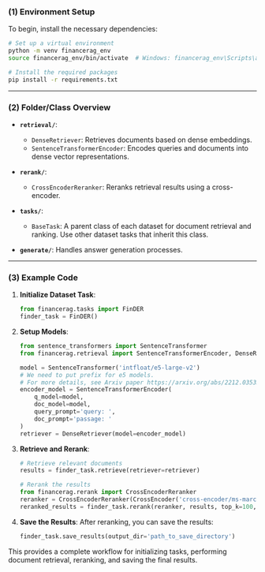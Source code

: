 ### (1) Environment Setup
To begin, install the necessary dependencies:

```bash
# Set up a virtual environment
python -m venv financerag_env
source financerag_env/bin/activate  # Windows: financerag_env\Scripts\activate

# Install the required packages
pip install -r requirements.txt
```

---

### (2) Folder/Class Overview

- **`retrieval/`**:
  - `DenseRetriever`: Retrieves documents based on dense embeddings.
  - `SentenceTransformerEncoder`: Encodes queries and documents into dense vector representations.

- **`rerank/`**:
  - `CrossEncoderReranker`: Reranks retrieval results using a cross-encoder.

- **`tasks/`**:
  - `BaseTask`: A parent class of each dataset for document retrieval and ranking. Use other dataset tasks that inherit this class.

- **`generate/`**: Handles answer generation processes.

---

### (3) Example Code

1. **Initialize Dataset Task**:
   ```python
   from financerag.tasks import FinDER
   finder_task = FinDER()
   ```

2. **Setup Models**:
   ```python
   from sentence_transformers import SentenceTransformer
   from financerag.retrieval import SentenceTransformerEncoder, DenseRetriever

   model = SentenceTransformer('intfloat/e5-large-v2')
   # We need to put prefix for e5 models.
   # For more details, see Arxiv paper https://arxiv.org/abs/2212.03533
   encoder_model = SentenceTransformerEncoder(
       q_model=model,
       doc_model=model,
       query_prompt='query: ',
       doc_prompt='passage: '
   )
   retriever = DenseRetriever(model=encoder_model)
   ```

3. **Retrieve and Rerank**:
   ```python
   # Retrieve relevant documents
   results = finder_task.retrieve(retriever=retriever)
   
   # Rerank the results
   from financerag.rerank import CrossEncoderReranker
   reranker = CrossEncoderReranker(CrossEncoder('cross-encoder/ms-marco-MiniLM-L-12-v2'))
   reranked_results = finder_task.rerank(reranker, results, top_k=100, batch_size=32)
   ```

4. **Save the Results**:
   After reranking, you can save the results:
   ```python
   finder_task.save_results(output_dir='path_to_save_directory')
   ```

This provides a complete workflow for initializing tasks, performing document retrieval, reranking, and saving the final results.